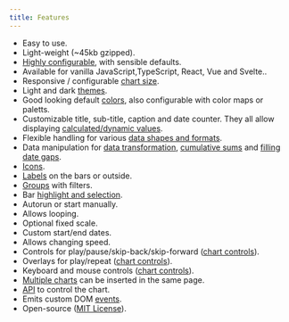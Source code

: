 ```yaml
---
title: Features
---
```


- Easy to use.
- Light-weight (~45kb gzipped).
- [Highly configurable](./documentation/options.md), with sensible defaults.
- Available for vanilla JavaScript,TypeScript, React, Vue and Svelte..
- Responsive / configurable [chart size](./guides/chart-size.md).
- Light and dark [themes](./guides/themes.md).
- Good looking default [colors](./guides/colors.md), also configurable with color maps or paletts.
- Customizable title, sub-title, caption and date counter. They all allow displaying [calculated/dynamic values](./guides/dynamic-values.md).
- Flexible handling for various [data shapes and formats](./documentation/data.md).
- Data manipulation for [data transformation](./documentation/options.md#datatransform), [cumulative sums](./documentation/data.md#cumulative-sum) and [filling date gaps](./documentation/data.md#filling-gaps-in-data).
- [Icons](./guides/icons.md).
- [Labels](./guides/labels.md) on the bars or outside.
- [Groups](./guides/groups.md) with filters.
- Bar [highlight and selection](./guides/highlight-select.md).
- Autorun or start manually.
- Allows looping.
- Optional fixed scale.
- Custom start/end dates.
- Allows changing speed.
- Controls for play/pause/skip-back/skip-forward ([chart controls](./guides/chart-controls.md)).
- Overlays for play/repeat ([chart controls](./guides/chart-controls.md)).
- Keyboard and mouse controls ([chart controls](./guides/chart-controls.md)).
- [Multiple charts](./guides/multiple-charts.md) can be inserted in the same page.
- [API](./documentation/api.md) to control the chart.
- Emits custom DOM [events](./documentation/events.md).
- Open-source ([MIT License](./license.md)).
